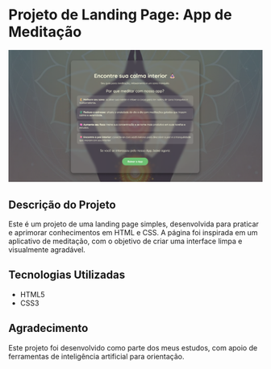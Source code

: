 # Projeto de Landing Page: App de Meditação

![Prévia do Projeto](images/capa-projeto.png)

## Descrição do Projeto

Este é um projeto de uma landing page simples, desenvolvida para praticar e aprimorar conhecimentos em HTML e CSS. A página foi inspirada em um aplicativo de meditação, com o objetivo de criar uma interface limpa e visualmente agradável.

## Tecnologias Utilizadas

* HTML5
* CSS3


## Agradecimento

Este projeto foi desenvolvido como parte dos meus estudos, com apoio de ferramentas de inteligência artificial para orientação.